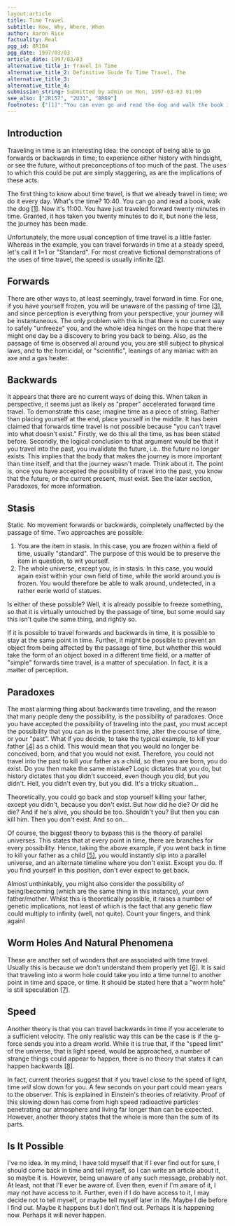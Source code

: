 ```yaml
---
layout:article
title: Time Travel
subtitle: How, Why, Where, When
author: Aaron Rice
factuality: Real
pgg_id: 8R104
pgg_date: 1997/03/03
article_date: 1997/03/03
alternative_title_1: Travel In Time
alternative_title_2: Definitive Guide To Time Travel, The
alternative_title_3: 
alternative_title_4: 
submission_string: Submitted by admin on Mon, 1997-03-03 01:00
see_also: ["2R157", "2U31", "8R69"]
footnotes: {"[1]":"You can even go and read the dog and walk the book if you are surrealistically inclined.","[2]":"Of course, this is the speed as determined by the entity making the journey. From outside, it is a little different. For example, if a journey is made into the past, they will have arrived well before their departure. This makes timetabling a little difficult.","[3]":"It is possible that, during the passing of time, you will be aware, albeit to a lesser degree, either because you dream or because you are in the same position as paralysed people sometimes are.","[4]":"These examples are cruel.","[5]":"And he's probably getting a little sick of this by now, except he doesn't even know about it.","[6]":"The logic appears to be: associate anything we don't understand with anything else we don't understand on the basis that they both at least have that one thing in common.","[7]":"It is very easy to solve conundrums this way. Once trapped by the knowledge of certain death from an incurable disease, it is very easy to invent a \"universal cure\" in your imagination, and apply it liberally to the affected area. The point is, just don't expect it to work.","[8]":"It is true that \"no theory\" doesn't mean it is not possible. Also, \"no theory\" can be instantly disproved, and \"theory\" doesn't mean \"true\"."}
---
```

<div>
<h2>Introduction</h2>
<p>Traveling in time is an interesting idea: the concept of being able to go forwards or backwards in time; to experience either history with hindsight, or see the future, without preconceptions of too much of the past. The uses to which this could be put are simply staggering, as are the implications of these acts.</p>
<p>The first thing to know about time travel, is that we already travel in time; we do it every day. What's the time? 10:40. You can go and read a book, walk the dog <a href="#footnotes.1" class="footnote-link">[1]</a>. Now it's 11:00. You have just traveled forward twenty minutes in time. Granted, it has taken you twenty minutes to do it, but none the less, the journey has been made.</p>
<p>Unfortunately, the more usual conception of time travel is a little faster. Whereas in the example, you can travel forwards in time at a steady speed, let's call it 1=1 or "Standard". For most creative fictional demonstrations of the uses of time travel, the speed is usually infinite <a href="#footnotes.2" class="footnote-link">[2]</a>.</p>
<h2>Forwards</h2>
<p>There are other ways to, at least seemingly, travel forward in time. For one, if you have yourself frozen, you will be unaware of the passing of time <a href="#footnotes.3" class="footnote-link">[3]</a>, and since perception is everything from your perspective, your journey will be instantaneous. The only problem with this is that there is no current way to safely "unfreeze" you, and the whole idea hinges on the hope that there might one day be a discovery to bring you back to being. Also, as the passage of time is observed all around you, you are still subject to physical laws, and to the homicidal, or "scientific", leanings of any maniac with an axe and a gas heater.</p>
<h2>Backwards</h2>
<p>It appears that there are no current ways of doing this. When taken in perspective, it seems just as likely as "proper" accelerated forward time travel. To demonstrate this case, imagine time as a piece of string. Rather than placing yourself at the end, place yourself in the middle. It has been claimed that forwards time travel is not possible because "you can't travel into what doesn't exist." Firstly, we do this all the time, as has been stated before. Secondly, the logical conclusion to that argument would be that if you travel into the past, you invalidate the future, i.e.. the future no longer exists. This implies that the body that makes the journey is more important than time itself, and that the journey wasn't made. Think about it. The point is, once you have accepted the possibility of travel into the past, you know that the future, or the current present, must exist. See the later section, Paradoxes, for more information.</p>
<h2>Stasis</h2>
<p>Static. No movement forwards or backwards, completely unaffected by the passage of time. Two approaches are possible:</p>
<ol>
<li value="1">You are the item in stasis. In this case, you are frozen within a field of time, usually "standard". The purpose of this would be to preserve the item in question, to wit yourself.</li>
<li value="2">The whole universe, except you, is in stasis. In this case, you would again exist within your own field of time, while the world around you is frozen. You would therefore be able to walk around, undetected, in a rather eerie world of statues.</li>
</ol>
<p>Is either of these possible? Well, it is already possible to freeze something, so that it is virtually untouched by the passage of time, but some would say this isn't quite the same thing, and rightly so.</p>
<p>If it is possible to travel forwards and backwards in time, it is possible to stay at the same point in time. Further, it might be possible to prevent an object from being affected by the passage of time, but whether this would take the form of an object boxed in a different time field, or a matter of "simple" forwards time travel, is a matter of speculation. In fact, it is a matter of perception.</p>
<h2>Paradoxes</h2>
<p>The most alarming thing about backwards time traveling, and the reason that many people deny the possibility, is the possibility of paradoxes. Once you have accepted the possibility of traveling into the past, you must accept the possibility that you can as in the present time, alter the course of time, or your "past". What if you decide, to take the typical example, to kill your father <a href="#footnotes.4" class="footnote-link">[4]</a> as a child. This would mean that you would no longer be conceived, born, and that you would not exist. Therefore, you could not travel into the past to kill your father as a child, so then you are born, you do exist. Do you then make the same mistake? Logic dictates that you do, but history dictates that you didn't succeed, even though you did, but you didn't. Hell, you didn't even try, but you did. It's a tricky situation...</p>
<p>Theoretically, you could go back and stop yourself killing your father, except you didn't, because you don't exist. But how did he die? Or did he die? And if he's alive, you should be too. Shouldn't you? But then you can kill him. Then you don't exist. And so on...</p>
<p>Of course, the biggest theory to bypass this is the theory of parallel universes. This states that at every point in time, there are branches for every possibility. Hence, taking the above example, if you went back in time to kill your father as a child <a href="#footnotes.5" class="footnote-link">[5]</a>, you would instantly slip into a parallel universe, and an alternate timeline where you don't exist. Except you do. If you find yourself in this position, don't ever expect to get back.</p>
<p>Almost unthinkably, you might also consider the possibility of being/becoming (which are the same thing in this instance), your own father/mother. Whilst this is theoretically possible, it raises a number of genetic implications, not least of which is the fact that any genetic flaw could multiply to infinity (well, not quite). Count your fingers, and think again!</p>
<h2>Worm Holes And Natural Phenomena</h2>
<p>These are another set of wonders that are associated with time travel. Usually this is because we don't understand them properly yet <a href="#footnotes.6" class="footnote-link">[6]</a>. It is said that traveling into a worm hole could take you into a time tunnel to another point in time and space, or time. It should be stated here that a "worm hole" is still speculation <a href="#footnotes.7" class="footnote-link">[7]</a>.</p>
<h2>Speed</h2>
<p>Another theory is that you can travel backwards in time if you accelerate to a sufficient velocity. The only realistic way this can be the case is if the g-force sends you into a dream world. While it is true that, if the "speed limit" of the universe, that is light speed, would be approached, a number of strange things could appear to happen, there is no theory that states it can happen backwards <a href="#footnotes.8" class="footnote-link">[8]</a>.</p>
<p>In fact, current theories suggest that if you travel close to the speed of light, time <em>will</em> slow down for you. A few seconds on your part could mean years to the observer. This is explained in Einstein's theories of relativity. Proof of this slowing down has come from high speed radioactive particles penetrating our atmosphere and living far longer than can be expected. However, another theory states that the whole is more than the sum of its parts.</p>
<h2>Is It Possible</h2>
<p>I've no idea. In my mind, I have told myself that if I ever find out for sure, I should come back in time and tell myself, so I can write an article about it, so maybe it is. However, being unaware of any such message, probably not. At least, not that I'll ever be aware of. Even then, even if I'm aware of it, I may not have access to it. Further, even if I do have access to it, I may decide not to tell myself, or maybe tell myself later in life. Maybe I die before I find out. Maybe it happens but I don't find out. Perhaps it is happening now. Perhaps it will never happen.</p>
</div>
